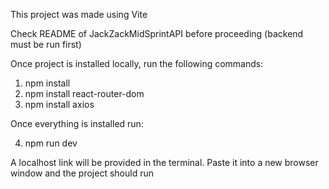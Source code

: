 This project was made using Vite

Check README of JackZackMidSprintAPI before proceeding (backend must be run first)

Once project is installed locally, run the following commands:

1. npm install
2. npm install react-router-dom
3. npm install axios

Once everything is installed run:

4. npm run dev

A localhost link will be provided in the terminal. Paste it into a new browser window and the project should run